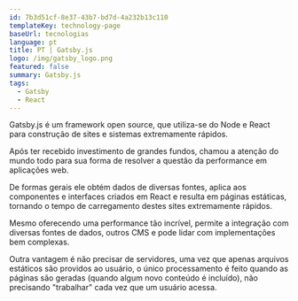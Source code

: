 ```yaml
---
id: 7b3d51cf-8e37-43b7-bd7d-4a232b13c110
templateKey: technology-page
baseUrl: tecnologias
language: pt
title: PT | Gatsby.js
logo: /img/gatsby_logo.png
featured: false
summary: Gatsby.js
tags:
  - Gatsby
  - React
---
```

Gatsby.js é um framework open source, que utiliza-se do Node e React para construção de sites e sistemas extremamente rápidos.

Após ter recebido investimento de grandes fundos, chamou a atenção do mundo todo para sua forma de resolver a questão da performance em aplicações web.

De formas gerais ele obtém dados de diversas fontes, aplica aos componentes e interfaces criados em React e resulta em páginas estáticas, tornando o tempo de carregamento destes sites extremamente rápidos.

Mesmo oferecendo uma performance tão incrível, permite a integração com diversas fontes de dados, outros CMS e pode lidar com implementações bem complexas.

Outra vantagem é não precisar de servidores, uma vez que apenas arquivos estáticos são providos ao usuário, o único processamento é feito quando as páginas são geradas (quando algum novo conteúdo é incluído), não precisando "trabalhar" cada vez que um usuário acessa.
